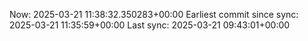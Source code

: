 Now: 2025-03-21 11:38:32.350283+00:00 Earliest commit since sync: 2025-03-21 11:35:59+00:00 Last sync: 2025-03-21 09:43:01+00:00
